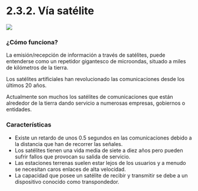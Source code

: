 # 2.3.2. Vía satélite

![](../../.gitbook/assets/imagen\_2022-05-27\_121557241.png)

### ¿Cómo funciona?

La emisión/recepción de información a través de satélites, puede entenderse como un repetidor gigantesco de microondas, situado a miles de kilómetros de la tierra.

Los satélites artificiales han revolucionado las comunicaciones desde los últimos 20 años.

Actualmente son muchos los satélites de comunicaciones que están alrededor de la tierra dando servicio a numerosas empresas, gobiernos o entidades.

### Características

* Existe un retardo de unos 0.5 segundos en las comunicaciones debido a la distancia que han de recorrer las señales.
* Los satélites tienen una vida media de siete a diez años pero pueden sufrir fallos que provocan su salida de servicio.
* Las estaciones terrenas suelen estar lejos de los usuarios y a menudo se necesitan caros enlaces de alta velocidad.
* La capacidad que posee un satélite de recibir y transmitir se debe a un dispositivo conocido como transpondedor.
